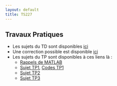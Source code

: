 ```yaml
---
layout: default
title: TS227
---
```


## Travaux Pratiques

- Les sujets du TD sont disponibles [ici](/assets/cours/TS227/TD_TS_227.pdf)
- Une correction possible est disponible [ici](/assets/cours/TS227/correction_TD_TS_227.pdf)
- Les sujets du TP sont disponibles à ces liens là :
  - [Rappels de MATLAB](/assets/cours/TS227/Rappels_MATLAB.pdf)
  - [Sujet TP1](/assets/cours/TS227/TP1.pdf), [Codes TP1](/assets/cours/TS227/TP1.zip)
  - [Sujet TP2](/assets/cours/TS227/TP2.pdf)
  - [Sujet TP3](/assets/cours/TS227/TP3.pdf)


